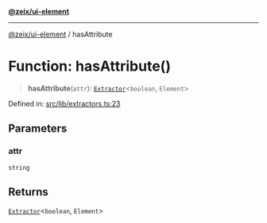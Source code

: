 [**@zeix/ui-element**](../README.md)

***

[@zeix/ui-element](../globals.md) / hasAttribute

# Function: hasAttribute()

> **hasAttribute**(`attr`): [`Extractor`](../type-aliases/Extractor.md)\<`boolean`, `Element`\>

Defined in: [src/lib/extractors.ts:23](https://github.com/zeixcom/ui-element/blob/c6a12f92c4afb67974fd3ace835c4c69a149176a/src/lib/extractors.ts#L23)

## Parameters

### attr

`string`

## Returns

[`Extractor`](../type-aliases/Extractor.md)\<`boolean`, `Element`\>
